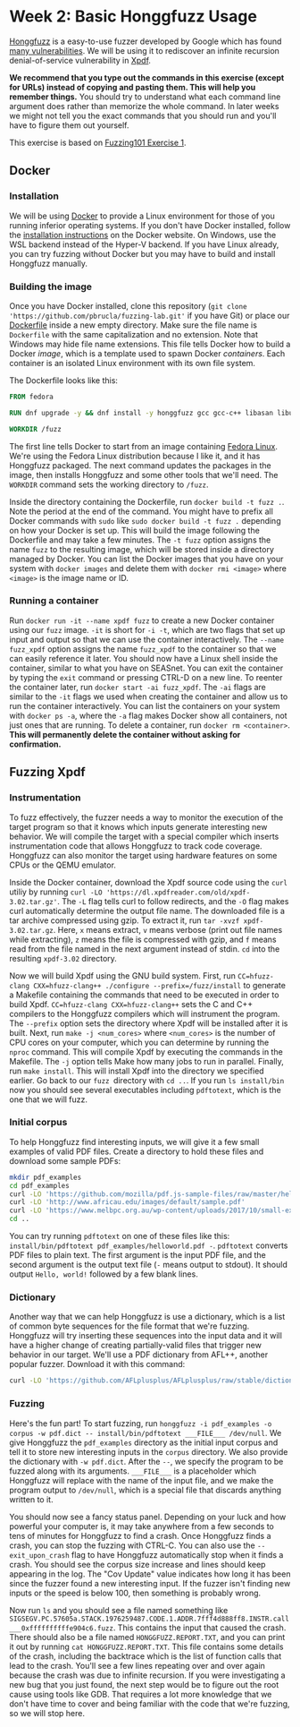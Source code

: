 # Week 2: Basic Honggfuzz Usage

[Honggfuzz](https://honggfuzz.dev) is a easy-to-use fuzzer developed by Google which has found [many vulnerabilities](https://github.com/google/honggfuzz#trophies).
We will be using it to rediscover an infinite recursion denial-of-service vulnerability in [Xpdf](https://www.xpdfreader.com).

**We recommend that you type out the commands in this exercise (except for URLs) instead of copying and pasting them.
This will help you remember things.**
You should try to understand what each command line argument does rather than memorize the whole command.
In later weeks we might not tell you the exact commands that you should run and you'll have to figure them out yourself.

This exercise is based on [Fuzzing101 Exercise 1](https://github.com/antonio-morales/Fuzzing101/tree/main/Exercise%201).

## Docker

### Installation

We will be using [Docker](https://www.docker.com) to provide a Linux environment for those of you running inferior operating systems.
If you don't have Docker installed, follow the [installation instructions](https://docs.docker.com/get-docker/) on the Docker website.
On Windows, use the WSL backend instead of the Hyper-V backend.
If you have Linux already, you can try fuzzing without Docker but you may have to build and install Honggfuzz manually.

### Building the image

Once you have Docker installed, clone this repository (`git clone 'https://github.com/pbrucla/fuzzing-lab.git'` if you have Git) or place our [Dockerfile](https://github.com/pbrucla/fuzzing-lab/blob/main/Dockerfile) inside a new empty directory.
Make sure the file name is `Dockerfile` with the same capitalization and no extension.
Note that Windows may hide file name extensions.
This file tells Docker how to build a Docker *image*, which is a template used to spawn Docker *containers*.
Each container is an isolated Linux environment with its own file system.

The Dockerfile looks like this:

```dockerfile
FROM fedora

RUN dnf upgrade -y && dnf install -y honggfuzz gcc gcc-c++ libasan libubsan make cmake autoconf git

WORKDIR /fuzz
```

The first line tells Docker to start from an image containing [Fedora Linux](https://fedoraproject.org).
We're using the Fedora Linux distribution because I like it, and it has Honggfuzz packaged.
The next command updates the packages in the image, then installs Honggfuzz and some other tools that we'll need.
The `WORKDIR` command sets the working directory to `/fuzz`.

Inside the directory containing the Dockerfile, run `docker build -t fuzz .`.
Note the period at the end of the command.
You might have to prefix all Docker commands with `sudo` like `sudo docker build -t fuzz .` depending on how your Docker is set up.
This will build the image following the Dockerfile and may take a few minutes.
The `-t fuzz` option assigns the name `fuzz` to the resulting image, which will be stored inside a directory managed by Docker.
You can list the Docker images that you have on your system with `docker images` and delete them with `docker rmi <image>` where `<image>` is the image name or ID.

### Running a container

Run `docker run -it --name xpdf fuzz` to create a new Docker container using our `fuzz` image. `-it` is short for `-i -t`, which are two flags that set up input and output so that we can use the container interactively.
The `--name fuzz_xpdf` option assigns the name `fuzz_xpdf` to the container so that we can easily reference it later.
You should now have a Linux shell inside the container, similar to what you have on SEASnet.
You can exit the container by typing the `exit` command or pressing CTRL-D on a new line.
To reenter the container later, run `docker start -ai fuzz_xpdf`.
The `-ai` flags are similar to the `-it` flags we used when creating the container and allow us to run the container interactively.
You can list the containers on your system with `docker ps -a`, where the `-a` flag makes Docker show all containers, not just ones that are running.
To delete a container, run `docker rm <container>`.
**This will permanently delete the container without asking for confirmation.**

## Fuzzing Xpdf

### Instrumentation

To fuzz effectively, the fuzzer needs a way to monitor the execution of the target program so that it knows which inputs generate interesting new behavior.
We will compile the target with a special compiler which inserts instrumentation code that allows Honggfuzz to track code coverage.
Honggfuzz can also monitor the target using hardware features on some CPUs or the QEMU emulator.

Inside the Docker container, download the Xpdf source code using the `curl` utiliy by running `curl -LO 'https://dl.xpdfreader.com/old/xpdf-3.02.tar.gz'`.
The `-L` flag tells curl to follow redirects, and the `-O` flag makes curl automatically determine the output file name.
The downloaded file is a tar archive compressed using gzip.
To extract it, run `tar -xvzf xpdf-3.02.tar.gz`.
Here, `x` means extract, `v` means verbose (print out file names while extracting), `z` means the file is compressed with gzip, and `f` means read from the file named in the next argument instead of stdin.
`cd` into the resulting `xpdf-3.02` directory.

Now we will build Xpdf using the GNU build system.
First, run `CC=hfuzz-clang CXX=hfuzz-clang++ ./configure --prefix=/fuzz/install` to generate a Makefile containing the commands that need to be executed in order to build Xpdf.
`CC=hfuzz-clang CXX=hfuzz-clang++` sets the C and C++ compilers to the Honggfuzz compilers which will instrument the program.
The `--prefix` option sets the directory where Xpdf will be installed after it is built.
Next, run `make -j <num_cores>` where `<num_cores>` is the number of CPU cores on your computer, which you can determine by running the `nproc` command.
This will compile Xpdf by executing the commands in the Makefile.
The `-j` option tells Make how many jobs to run in parallel.
Finally, run `make install`.
This will install Xpdf into the directory we specified earlier.
Go back to our `fuzz `directory with `cd ..`.
If you run `ls install/bin` now you should see several executables including `pdftotext`, which is the one that we will fuzz.

### Initial corpus

To help Honggfuzz find interesting inputs, we will give it a few small examples of valid PDF files.
Create a directory to hold these files and download some sample PDFs:

```sh
mkdir pdf_examples
cd pdf_examples
curl -LO 'https://github.com/mozilla/pdf.js-sample-files/raw/master/helloworld.pdf'
curl -LO 'http://www.africau.edu/images/default/sample.pdf'
curl -LO 'https://www.melbpc.org.au/wp-content/uploads/2017/10/small-example-pdf-file.pdf'
cd ..
```

You can try running `pdftotext` on one of these files like this: `install/bin/pdftotext pdf_examples/helloworld.pdf -`.
`pdftotext` converts PDF files to plain text.
The first argument is the input PDF file, and the second argument is the output text file (`-` means output to stdout).
It should output `Hello, world!` followed by a few blank lines.

### Dictionary

Another way that we can help Honggfuzz is use a dictionary, which is a list of common byte sequences for the file format that we're fuzzing.
Honggfuzz will try inserting these sequences into the input data and it will have a higher change of creating partially-valid files that trigger new behavior in our target.
We'll use a PDF dictionary from AFL++, another popular fuzzer.
Download it with this command:

```sh
curl -LO 'https://github.com/AFLplusplus/AFLplusplus/raw/stable/dictionaries/pdf.dict'
```

### Fuzzing

Here's the fun part!
To start fuzzing, run `honggfuzz -i pdf_examples -o corpus -w pdf.dict -- install/bin/pdftotext ___FILE___ /dev/null`.
We give Honggfuzz the `pdf_examples` directory as the initial input corpus and tell it to store new interesting inputs in the `corpus` directory.
We also provide the dictionary with `-w pdf.dict`.
After the `--`, we specify the program to be fuzzed along with its arguments.
`___FILE___` is a placeholder which Honggfuzz will replace with the name of the input file, and we make the program output to `/dev/null`, which is a special file that discards anything written to it.

You should now see a fancy status panel.
Depending on your luck and how powerful your computer is, it may take anywhere from a few seconds to tens of minutes for Honggfuzz to find a crash.
Once Honggfuzz finds a crash, you can stop the fuzzing with CTRL-C.
You can also use the `--exit_upon_crash` flag to have Honggfuzz automatically stop when it finds a crash.
You should see the corpus size increase and lines should keep appearing in the log.
The "Cov Update" value indicates how long it has been since the fuzzer found a new interesting input.
If the fuzzer isn't finding new inputs or the speed is below 100, then something is probably wrong.

Now run `ls` and you should see a file named something like `SIGSEGV.PC.57605a.STACK.1976259487.CODE.1.ADDR.7fff4d888ff8.INSTR.call___0xffffffffffe904c6.fuzz`.
This contains the input that caused the crash.
There should also be a file named `HONGGFUZZ.REPORT.TXT`, and you can print it out by running `cat HONGGFUZZ.REPORT.TXT`.
This file contains some details of the crash, including the backtrace which is the list of function calls that lead to the crash.
You'll see a few lines repeating over and over again because the crash was due to infinite recursion.
If you were investigating a new bug that you just found, the next step would be to figure out the root cause using tools like GDB.
That requires a lot more knowledge that we don't have time to cover and being familiar with the code that we're fuzzing, so we will stop here.
